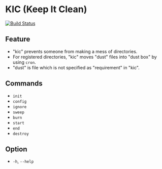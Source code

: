 # KIC (Keep It Clean)

[![Build Status](https://travis-ci.org/ttokutake/kic.svg?branch=master)](https://travis-ci.org/ttokutake/kic)

## Feature

- "kic" prevents someone from making a mess of directories.
- For registered directories, "kic" moves "dust" files into "dust box" by using `cron`.
- "dust" is file which is not specified as "requirement" in "kic".

## Commands

- `init`
- `config`
- `ignore`
- `sweep`
- `burn`
- `start`
- `end`
- `destroy`

## Option

- `-h`, `--help`

